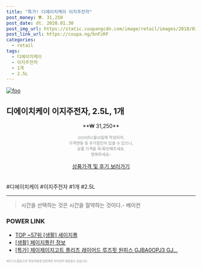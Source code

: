 ```yaml
--- 
title: "특가! 디에이치케이 이지주전자" 
post_money: ₩. 31,250 
post_date: dt. 2020.01.30 
post_img_url: https://static.coupangcdn.com/image/retail/images/2018/03/15/10/1/963d4348-bab4-48c1-8451-2a1bbd0c3d1b.jpg 
post_link_url: https://coupa.ng/bnFzKF 
categories: 
  - retail 
tags: 
  - 디에이치케이 
  - 이지주전자 
  - 1개 
  - 2.5L 
--- 
```

[![foo](https://static.coupangcdn.com/image/retail/images/2018/03/15/10/1/963d4348-bab4-48c1-8451-2a1bbd0c3d1b.jpg)](https://coupa.ng/bnFzKF) 

## 디에이치케이 이지주전자, 2.5L, 1개 
<p style="text-align: center;">**₩ 31,250**</p> 
<p style="text-align: center;"><span style="color: #898c8f; font-family: Georgia,Times,serif; font-size: 0.75em;">2020년01월30일에 작성되어, <br>가격변동 및 추가할인이 있을 수 있으니,<br> 상품 가격을 꼭!확인해주세요.<br>행복하세요~</span> 
</p>	 
<div markdown="0" style="text-align: center;"><a href="https://coupa.ng/bnFzKF" class="btn btn--success">상품가격 및 후기 보러가기</a></div> 
<br><br> 
  #디에이치케이 #이지주전자 #1개 #2.5L 
<hr> 

> 시간을 선택하는 것은 시간을 절약하는 것이다.- 베이컨 


### POWER LINK

* <a href="https://blog.naver.com/an0733/221784600618" target="_blank"> TOP ~57위 [생활] 세이지폴</a>
* <a href="https://blog.naver.com/santokki14/221774834601" target="_blank"> [생활] 페이지플린 정보 </a>
* <a href="https://blog.naver.com/an0733/221788222651" target="_blank">[특가] 제이제이지고트 플리츠 레이어드 루즈핏 원피스 GJBA0OPJ3 GJ...</a>

<span style="color: #898c8f; font-family: Georgia,Times,serif; font-size: 0.55em;">파트너스활동으로 작성자에게 일정액의 커미션이 제공될수 있습니다.</span> 
